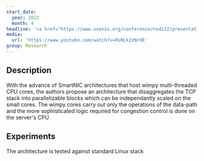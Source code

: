 ```yaml
---
start_date:
  year: 2022
  month: 4
headline: '<a href="https://www.usenix.org/conference/nsdi22/presentation/shashidhara">FlexTOE</a>'
media:
  url: 'https://www.youtube.com/watch?v=0sRLk2zNrdE'
group: Research
---
```

<section>
    <h2>Description</h2>
    <p> With the advance of SmartNIC architectures that host wimpy
        multi-threaded CPU cores, the authors propose an architecture that disaggregates
        the TCP stack into parallelizable blocks which can be independantly scaled on
        the small cores. The wimpy cores carry out only the operations of the data-path
        and the more sophisticated logic required for congestion control is done on the
        server's CPU
    </p> 
    <h2>Experiments</h2>
    <p>The architecture is tested against standard Linux stack</p>
</section>
